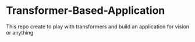 # Transformer-Based-Application
This repo create to play with transformers and build an application for vision or anything
